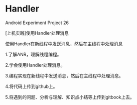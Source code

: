 # Handler
Android Experiment Project 26

[上机实践]使用Handler处理消息

使用Handler在新线程中发送消息，然后在主线程中处理消息

1.了解ANR，理解线程编程。

2.学会使用Handler处理消息。

3.编程实现在新线程中发送消息，然后在主线程中处理消息。

4.将代码上传到github上。

5.将遇到的问题、分析与理解、知识点小结等上传到gitbook上去。
